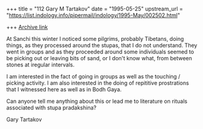 +++
title = "112 Gary M Tartakov"
date = "1995-05-25"
upstream_url = "https://list.indology.info/pipermail/indology/1995-May/002502.html"

+++
[Archive link](https://list.indology.info/pipermail/indology/1995-May/002502.html)

At Sanchi this winter I noticed some pilgrims, probably Tibetans, doing
things, as they processed around the stupas, that I do not understand.
They went in groups and as they proceeded around some individuals seemed
to be picking out or leaving bits of sand, or I don't know what, from
between stones at iregular intervals.  

I am interested in the fact of going in groups as well as the touching /
picking activity.  I am also interested in the doing of repititive
prostrations that I witnessed here as well as in Bodh Gaya.

Can anyone tell me anything about this or lead me to literature on
rituals associated with stupa pradakshina?  

Gary Tartakov





